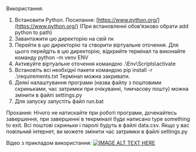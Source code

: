 Використання:
1. Встановити Python. Посилання: [https://www.python.org/](https://www.python.org/) (При встановленні обов’язково обрати add python to path)
2. Завантажити цю директорію на свій пк
3. Перейти в цю директорію та створити віртуальне оточення. Для цього перейдіть в цю директорію, відкрийте термінал та виконайте команду python -m venv ENV
4. Активуйте віртуальне оточення командою .\Env\Scripts\activate
5. Встановіть всі необхідні пакети командою pip install -r .\requirements.txt Термінал можна закривати.
6. Деякі налаштування програми (назва файлу з поштовими скриньками, час затримки при очікуванні, тимчасову пошту) можна змінити в файлі settings.py
7. Для запуску запустіть файл run.bat

Прохання: Нічого не натискайте при роботі програми, дочекайтесь завершення, при завершенні в текрміналі буде написано type something to exit. Всі поштові скриньки і паролі будуть в файлі data.csv. Якщо у вас повільний інтернет, ви можете змінити час затримки в файлі settings.py

Відео з прикладом використання:
[![IMAGE ALT TEXT HERE](https://img.youtube.com/vi/flk--AI3saA/0.jpg)](https://www.youtube.com/watch?v=flk--AI3saA)

